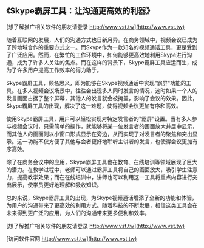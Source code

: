 ## **《Skype霸屏工具：让沟通更高效的利器》**

[想了解推广相关软件的朋友请登录 http://www.vst.tw](http://www.vst.tw)

随着互联网的发展，人们的沟通方式也日新月异。在商务领域中，视频会议已成为了跨地域合作的重要方式之一。而Skype作为一款知名的视频通话工具，更是受到了广泛应用。然而，在繁忙的工作环境中，如何能够更高效地利用Skype进行沟通，成为了许多人关注的焦点。而在这样的背景下，Skype霸屏工具应运而生，成为了许多用户提高工作效率的得力助手。

Skype霸屏工具，顾名思义，即为能够在Skype视频通话中实现"霸屏"功能的工具。在多人视频会议场景中，往往会出现多人同时发言的情况，这时如果一个人的发言画面占据了整个屏幕，其他人的发言就会被掩盖，影响了会议的效果。因此，Skype霸屏工具的出现，解决了这一难题，使得视频会议更加有序和高效。

使用Skype霸屏工具，用户可以轻松实现对特定发言者的"霸屏"设置。当有多人参与视频会议时，只需简单的操作，就能够将某一位发言者的画面放大并居中显示，而其他人的画面则以小窗口形式显示在旁边，从而实现了对发言者的聚焦和突出显示。这一功能不仅方便了其他与会者更好地聆听主讲者的发言，也使得会议更加有序高效。

除了在商务会议中的应用，Skype霸屏工具也在教育、在线培训等领域展现了巨大的潜力。在教学过程中，老师可以通过霸屏工具将自己的画面放大，吸引学生注意力，提高教学效果；而在在线培训中，讲师也可以利用这一工具将重点内容进行突出展示，使学员更好地理解和吸收知识。

总的来说，Skype霸屏工具的出现，为Skype视频通话增添了全新的功能和体验，为用户的沟通带来了更高效的利用方式。随着科技的不断发展，相信这类工具会在未来得到更广泛的应用，为人们的沟通带来更多便利和效率。

[想了解推广相关软件的朋友请登录 http://www.vst.tw](http://www.vst.tw)


[访问软件官网 http://www.vst.tw](http://www.vst.tw)
